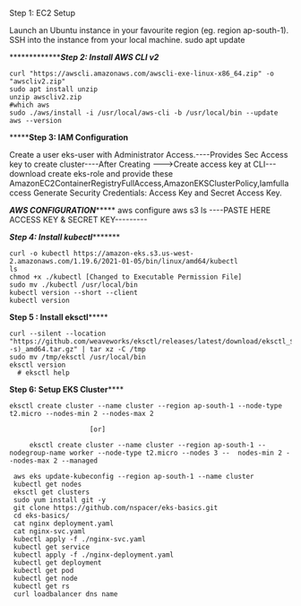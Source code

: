 Step 1: EC2 Setup

Launch an Ubuntu instance in your favourite region (eg. region ap-south-1).
SSH into the instance from your local machine.
sudo apt update 

******************************************Step 2: Install AWS CLI v2*****************************

	curl "https://awscli.amazonaws.com/awscli-exe-linux-x86_64.zip" -o "awscliv2.zip"
	sudo apt install unzip
	unzip awscliv2.zip
	#which aws
	sudo ./aws/install -i /usr/local/aws-cli -b /usr/local/bin --update
	aws --version

*****************************************Step 3: IAM Configuration************************************

Create a user eks-user with Administrator Access.----Provides Sec Access key to create cluster----After Creating --->Create access key at CLI---download
create eks-role and provide these AmazonEC2ContainerRegistryFullAccess,AmazonEKSClusterPolicy,Iamfullaccess
Generate Security Credentials: Access Key and Secret Access Key.

*******************************************AWS CONFIGURATION************************************************
			aws configure
			aws s3 ls
----PASTE HERE ACCESS KEY & SECRET KEY---------

***************************************Step 4: Install kubectl**********************************************

	curl -o kubectl https://amazon-eks.s3.us-west-2.amazonaws.com/1.19.6/2021-01-05/bin/linux/amd64/kubectl
	ls
	chmod +x ./kubectl [Changed to Executable Permission File]
	sudo mv ./kubectl /usr/local/bin
	kubectl version --short --client
	kubectl version

**************************************Step 5 : Install eksctl*******************************************

	curl --silent --location "https://github.com/weaveworks/eksctl/releases/latest/download/eksctl_$(uname -s)_amd64.tar.gz" | tar xz -C /tmp
	sudo mv /tmp/eksctl /usr/local/bin
	eksctl version
      # eksctl help

**************************************Step 6: Setup EKS Cluster******************************************
                
	eksctl create cluster --name cluster --region ap-south-1 --node-type t2.micro --nodes-min 2 --nodes-max 2

						[or]

         eksctl create cluster --name cluster --region ap-south-1 --nodegroup-name worker --node-type t2.micro --nodes 3 --	 nodes-min 2 --nodes-max 2 --managed

   	 aws eks update-kubeconfig --region ap-south-1 --name cluster
	 kubectl get nodes
	 eksctl get clusters
 	 sudo yum install git -y
	 git clone https://github.com/nspacer/eks-basics.git
	 cd eks-basics/
	 cat nginx deployment.yaml
	 cat nginx-svc.yaml
	 kubectl apply -f ./nginx-svc.yaml
	 kubectl get service
	 kubectl apply -f ./nginx-deployment.yaml
	 kubectl get deployment
	 kubectl get pod
	 kubectl get node
	 kubectl get rs
	 curl loadbalancer dns name









